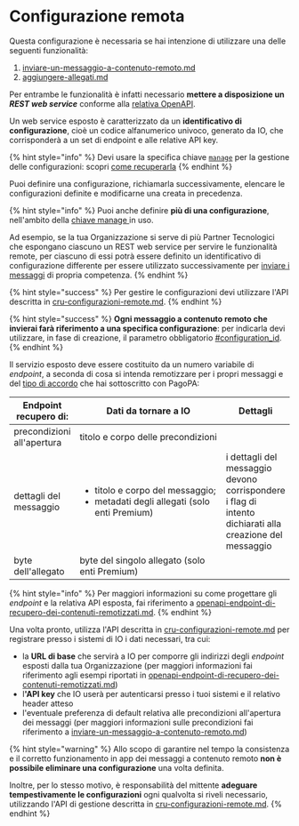 # Configurazione remota

Questa configurazione è necessaria se hai intenzione di utilizzare una delle seguenti funzionalità:

1. [inviare-un-messaggio-a-contenuto-remoto.md](../funzionalita/inviare-un-messaggio/inviare-un-messaggio-a-contenuto-remoto.md "mention")
2. [aggiungere-allegati.md](../funzionalita/inviare-un-messaggio/aggiungere-allegati.md "mention")

Per entrambe le funzionalità è infatti necessario **mettere a disposizione un&#x20;**_**REST web service**_ conforme alla [relativa OpenAPI](../api-e-specifiche/openapi-endpoint-di-recupero-dei-contenuti-remotizzati.md).

Un web service esposto è caratterizzato da un **identificativo di configurazione**, cioè un codice alfanumerico univoco, generato da IO, che corrisponderà a un set di endpoint e alle relative API key.

{% hint style="info" %}
Devi usare la specifica chiave [`manage`](../funzionalita/pubblicare-un-servizio/chiave-manage/chiave-manage.md) per la gestione delle configurazioni: scopri [come recuperarla](../funzionalita/pubblicare-un-servizio/chiave-manage/chiave-manage.md#recupera-la-chiave-manage)
{% endhint %}

Puoi definire una configurazione, richiamarla successivamente, elencare le configurazioni definite e modificarne una creata in precedenza.

{% hint style="info" %}
Puoi anche definire **più di una configurazione**, nell'ambito della [chiave manage ](../funzionalita/pubblicare-un-servizio/chiave-manage/chiave-manage.md)in uso.

Ad esempio, se la tua Organizzazione si serve di più Partner Tecnologici che espongano ciascuno un REST web service per servire le funzionalità remote, per ciascuno di essi potrà essere definito un identificativo di configurazione differente per essere utilizzato successivamente per [inviare i messaggi](../api-e-specifiche/api-messaggi/submit-a-message-passing-the-user-fiscal_code-in-the-request-body.md) di propria competenza.
{% endhint %}

{% hint style="success" %}
Per gestire le configurazioni devi utilizzare l'API descritta in [cru-configurazioni-remote.md](../api-e-specifiche/api-messaggi/cru-configurazioni-remote.md "mention").
{% endhint %}

{% hint style="success" %}
**Ogni messaggio a contenuto remoto che invierai farà riferimento a una specifica configurazione**: per indicarla devi utilizzare, in fase di creazione, il parametro obbligatorio [#configuration\_id](../api-e-specifiche/api-messaggi/submit-a-message-passing-the-user-fiscal_code-in-the-request-body.md#configuration_id "mention").
{% endhint %}

Il servizio esposto deve essere costituito da un numero variabile di _endpoint_, a seconda di cosa si intenda remotizzare per i propri messaggi e del [tipo di accordo](https://docs.pagopa.it/kb-enti-accordi/domande-frequenti/domande-e-risposte-sugli-accordi#quali-sono-le-formule-contrattuali-possibili-per-aderire-allapp-io) che hai sottoscritto con PagoPA:

<table><thead><tr><th>Endpoint recupero di:</th><th width="275">Dati da tornare a IO</th><th>Dettagli</th></tr></thead><tbody><tr><td>precondizioni all'apertura</td><td>titolo e corpo delle precondizioni</td><td></td></tr><tr><td>dettagli del messaggio</td><td><ul><li>titolo e corpo del messaggio;</li><li>metadati degli allegati (solo enti Premium)</li></ul></td><td>i dettagli del messaggio devono corrispondere i flag di intento dichiarati alla creazione del messaggio</td></tr><tr><td>byte dell'allegato</td><td>byte del singolo allegato (solo enti Premium)</td><td></td></tr></tbody></table>

{% hint style="info" %}
Per maggiori informazioni su come progettare gli _endpoint_ e la relativa API esposta, fai riferimento a [openapi-endpoint-di-recupero-dei-contenuti-remotizzati.md](../api-e-specifiche/openapi-endpoint-di-recupero-dei-contenuti-remotizzati.md "mention").
{% endhint %}

Una volta pronto, utilizza l'API descritta in [cru-configurazioni-remote.md](../api-e-specifiche/api-messaggi/cru-configurazioni-remote.md "mention") per registrare presso i sistemi di IO i dati necessari, tra cui:

* la **URL di base** che servirà a IO per comporre gli indirizzi degli _endpoint_ esposti dalla tua Organizzazione (per maggiori informazioni fai riferimento agli esempi riportati in [openapi-endpoint-di-recupero-dei-contenuti-remotizzati.md](../api-e-specifiche/openapi-endpoint-di-recupero-dei-contenuti-remotizzati.md "mention"))
* &#x6C;**'API key** che IO userà per autenticarsi presso i tuoi sistemi e il relativo header atteso
* l'eventuale preferenza di default relativa alle precondizioni all'apertura dei messaggi (per maggiori informazioni sulle precondizioni fai riferimento a [inviare-un-messaggio-a-contenuto-remoto.md](../funzionalita/inviare-un-messaggio/inviare-un-messaggio-a-contenuto-remoto.md "mention"))

{% hint style="warning" %}
Allo scopo di garantire nel tempo la consistenza e il corretto funzionamento in app dei messaggi a contenuto remoto **non è possibile eliminare una configurazione** una volta definita.

Inoltre, per lo stesso motivo, è responsabilità del mittente **adeguare tempestivamente le configurazioni** ogni qualvolta si riveli necessario, utilizzando l'API di gestione descritta in [cru-configurazioni-remote.md](../api-e-specifiche/api-messaggi/cru-configurazioni-remote.md "mention").
{% endhint %}
